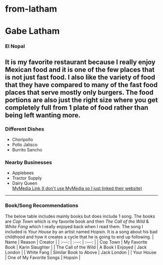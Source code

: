 # from-latham
# Gabe Latham
### El Nopal
It is my favorite restaurant because I really enjoy Mexican food and it is one of the few places that is **not just fast food**. I also like the **variety** of food that they have compared to many of the fast food places that serve mostly only burgers. The food **portions** are also just the right size where you get completely full from 1 plate of food rather than being left wanting more.
---
### Different Dishes
- Choripollo
- Pollo Jalisco
- Burrito Sancho
### Nearby Businesses
- Applebees
- Tractor Supply
- Dairy Queen<br>
[MyMedia Link (I don't use MyMedia so I just linked their website)](https://mediaplus.firebaseapp.com/)
--- 
### Book/Song Recommendations
The below table includes mainly books but does include 1 song. The books are *Cop Town* which is my favorite book and then *The Call of the Wild* & *White Fang* which I really enjoyed back when I read them. The song I included is *Your House* by an artist named Hopsin. It is a song about his bad childhood and how it creates a cycle that he is going to end up following. 
| Name | Reason | Creator |
| :---: | :---: | :---: |
| Cop Town | My Favorite Book | Karin Slaughter |
| The Call of the Wild | A Book I Enjoyed | Jack London |
| White Fang | Similar Book to Above | Jack London |
| Your House | One of My Favorite Songs | Hopsin |
